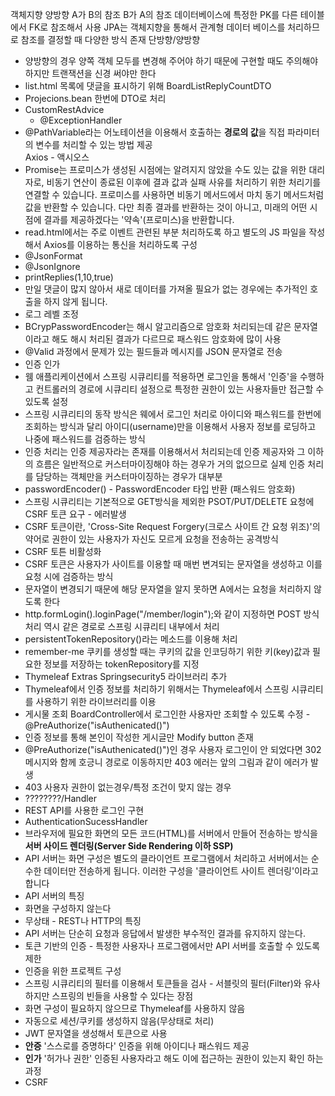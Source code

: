 객체지향 양방향 A가 B의 참조 B가 A의 참조
데이터베이스에 특정한 PK를 다른 테이블에서 FK로 참조해서 사용
JPA는 객체지향을 통해서 관계형 데이터 베이스를 처리하므로 참조를 결정할 때 다양한 방식 존재
단방향/양방향
* 양방향의 경우 양쪽 객체 모두를 변경해 주어야 하기 때문에 구현할 때도 주의해야 하지만 트랜잭션을 신경 써야만 한다
* list.html 목록에 댓글을 표시하기 위해 BoardListReplyCountDTO
* Projecions.bean 한번에 DTO로 처리
* CustomRestAdvice
  *  @ExceptionHandler
* @PathVariable라는 어노테이션을 이용해서 호출하는 **경로의 값**을 직접 파라미터의 변수를 처리할 수 있는 방법 제공  
Axios - 액시오스
* Promise는 프로미스가 생성된 시점에는 알려지지 않았을 수도 있는 값을 위한 대리자로, 비동기 연산이 종료된 이후에 결과 값과 실패 사유를 처리하기 위한 처리기를 연결할 수 있습니다. 프로미스를 사용하면 비동기 메서드에서 마치 동기 메서드처럼 값을 반환할 수 있습니다. 다만 최종 결과를 반환하는 것이 아니고, 미래의 어떤 시점에 결과를 제공하겠다는 '약속'(프로미스)을 반환합니다.
* read.html에서는 주로 이벤트 관련된 부분 처리하도록 하고 별도의 JS 파일을 작성해서 Axios를 이용하는 통신을 처리하도록 구성
* @JsonFormat
* @JsonIgnore
* printReplies(1,10,true)
* 만일 댓글이 많지 않아서 새로 데이터를 가져올 필요가 없는 경우에는 추가적인 호출을 하지 않게 됩니다.
* 로그 레벨 조정
* BCrypPasswordEncoder는 해시 알고리즘으로 암호화 처리되는데 같은 문자열이라고 해도 해시 처리된 결과가 다르므로 패스워드 암호화에 많이 사용
* @Valid 과정에서 문제가 있는 필드들과 메시지를 JSON 문자열로 전송  
* 인증 인가
* 웸 애플리케이션에서 스프링 시큐리티를 적용하면 로그인을 통해서 '인증'을 수행하고 컨트롤러의 경로에 시큐리티 설정으로 특정한 권한이 있는 사용자들만 접근할 수 있도록 설정
* 스프링 시큐리티의 동작 방식은 웨에서 로그인 처리로 아이디와 패스워드를 한번에 조회하는 방식과 달리 아이디(username)만을 이용해서 사용자 정보를 로딩하고 나중에 패스워드를 검증하는 방식
* 인증 처리는 인증 제공자라는 존재를 이용해서서 처리되는데 인증 제공자와 그 이하의 흐름은 일반적으로 커스터마이징해야 하는 경우가 거의 없으므로 실제 인증 처리를 담당하는 객체만을 커스터마이징하는 경우가 대부분
* passwordEncoder() - PasswordEncoder 타입 반환 (패스워드 암호화)
* 스프링 시큐리티는 기본적으로 GET방식을 제외한 PSOT/PUT/DELETE 요청에 CSRF 토큰 요구 - 에러발생
* CSRF 토큰이란, 'Cross-Site Request Forgery(크로스 사이트 간 요청 위조)'의 약어로 권한이 있는 사용자가 자신도 모르게 요청을 전송하는 공격방식
* CSRF 토튼 비활성화
* CSRF 토큰은 사용자가 사이트를 이용할 때 매번 변겨되는 문자열을 생성하고 이를 요청 시에 검증하는 방식
* 문자열이 변경되기 때문에 해당 문자열을 알지 못하면 A에서는 요청을 처리하지 않도록 한다
* http.formLogin().loginPage("/member/login");와 같이 지정하면 POST 방식 처리 역시 같은 경로로 스프링 시큐리티 내부에서 처리
* persistentTokenRepository()라는 메소드를 이용해 처리
 * remember-me 쿠키를 생성할 때는 쿠키의 값을 인코딩하기 위한 키(key)값과 필요한 정보를 저장하는 tokenRepository를 지정
* Thymeleaf Extras Springsecurity5 라이브러리 추가
 * Thymeleaf에서 인증 정보를 처리하기 위해서는 Thymeleaf에서 스프링 시큐리티를 사용하기 위한 라이브러리를 이용
 * 게시물 조회 BoardController에서 로그인한 사용자만 조회할 수 있도록 수정 - @PreAuthorize("isAuthenicated()")
 * 인증 정보를 통해 본인이 작성한 게시글만 Modify button 존재
 * @PreAuthorize("isAuthenicated()")인 경우 사용자 로그인이 안 되었다면 302 메시지와 함께 호긍니 경로로 이동하지만 403 에러는 앞의 그림과 같이 에러가 발생
  * 403 사용자 권한이 없는경우/특정 조건이 맞지 않는 경우
 * ????????/Handler
* REST API를 사용한 로그인 구현
* AuthenticationSucessHandler
* 브라우저에 필요한 화면의 모든 코드(HTML)를 서버에서 만들어 전송하는 방식을 **서버 사이드 렌더링(Server Side Rendering 이하 SSP)**
* API 서버는 화면 구성은 별도의 클라이언트 프로그램에서 처리하고 서버에서는 순수한 데이터만 전송하게 됩니다. 이러한 구성을 '클라이언트 사이트 렌더링'이라고 합니다
* API 서버의 특징
 * 화면을 구성하지 않는다
 * 무상태 - REST나 HTTP의 특징
* API 서버는 단순히 요청과 응답에서 발생한 부수적인 결과를 유지하지 않는다.
* 토큰 기반의 인증 - 특정한 사용자나 프로그램에서만 API 서버를 호출할 수 있도록 제한
* 인증을 위한 프로젝트 구성
 * 스프링 시큐리티의 필터를 이용해서 토큰들을 검사 - 서블릿의 필터(Filter)와 유사하지만 스프링의 빈들을 사용할 수 있다는 장점
 * 화면 구성이 필요하지 않으므로 Thymeleaf를 사용하지 않음
 * 자동으로 세션/쿠키를 생성하지 않음(무상태로 처리)
 * JWT 문자열을 생성해서 토큰으로 사용
* **안증** '스스로를 증명하다' 인증을 위해 아이디나 패스워드 제공
* **인가** '허가나 권한' 인증된 사용자라고 해도 이에 접근하는 권한이 있는지 확인 하는 과정
* CSRF
